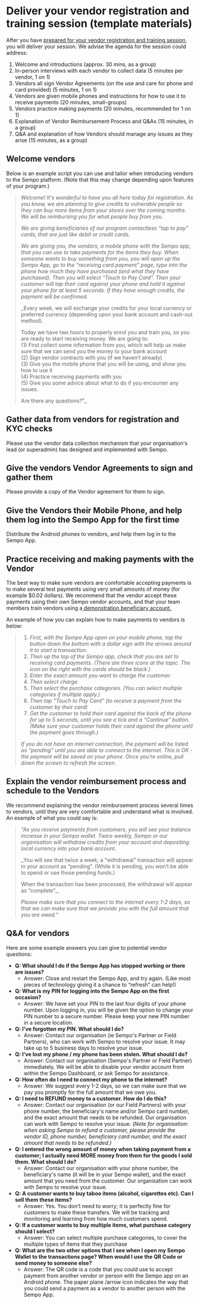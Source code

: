 # Deliver your vendor registration and training session \(template materials\)

After you have [prepared for your vendor registration and training session](plan-your-vendor-in-person-registration-and-training-session.md), you will deliver your session. We advise the agenda for the session could address: 

1. Welcome and introductions \(approx. 30 mins, as a group\)
2. In-person interviews with each vendor to collect data \(5 minutes per vendor, 1 on 1\)
3. Vendors all sign Vendor Agreements \(on the use and care for phone and card provided\) \(5 minutes, 1 on 1\)
4. Vendors are given mobile phones and instructions for how to use it to receive payments \(20 minutes, small-groups\)
5. Vendors practice making payments \(20 minutes, recommended for 1 on 1\)
6. Explanation of Vendor Reimbursement Process and Q&As \(15 minutes, in a group\)
7. Q&A and explanation of how Vendors should manage any issues as they arise \(15 minutes, as a group\) 

## Welcome vendors 

Below is an example script you can use and tailor when introducing vendors to the Sempo platform. \(Note that this may change depending upon features of your program.\)

> _Welcome! It's wonderful to have you all here today for registration. As you know, we are planning to give credits to vulnerable people so they can buy more items from your stores over the coming months. We will be reimbursing you for what people buy from you._
>
> _We are giving beneficiaries of our program contactless “tap to pay” cards, that are just like debit or credit cards._
>
> _We are giving you, the vendors, a mobile phone with the Sempo app, that you can use to take payments for the items they buy. When someone wants to buy something from you, you will open up the Sempo App, go to the “receiving card payment” page, type into the phone how much they have purchased \(and what they have purchased\). Then you will select “Touch to Pay Card”. Then your customer will tap their card against your phone and hold it against your phone for at least 5 seconds. If they have enough credits, the payment will be confirmed._ 
>
> _Every week, we will exchange your credits for your local currency or preferred currency \(depending upon your bank account and cash-out method\).  
>   
> Today we have two hours to properly enrol you and train you, so you are ready to start receiving money. We are going to:  
> \(1\) First collect some information from you, which will help us make sure that we can send you the money to your bank account  
> \(2\) Sign vendor contracts with you \(if we haven’t already\)  
> \(3\) Give you the mobile phone that you will be using, and show you how to use it  
> \(4\) Practice receiving payments with you  
> \(5\) Give you some advice about what to do if you encounter any issues.  
>   
> Are there any questions?”_



## **Gather data from vendors for registration and KYC checks**

Please use the vendor data collection mechanism that your organisation's lead \(or superadmin\) has designed and implemented with Sempo.

## **Give the vendors Vendor Agreements to sign and gather them**

Please provide a copy of the Vendor agreement for them to sign.

## **Give the Vendors their Mobile Phone, and help them log into the Sempo App for the first time**

Distribute the Android phones to vendors, and help them log in to the Sempo App. 

## **Practice receiving and making payments with the Vendor**

The best way to make sure vendors are comfortable accepting payments is to make several test payments using very small amounts of money \(for example $0.02 dollars\). We recommend that the vendor accept these payments using their own Sempo vendor accounts, and that your team members train vendors using a[ demonstration beneficiary account. ](plan-your-vendor-in-person-registration-and-training-session.md#creating-a-small-number-of-demonstration-vendor-phone-accounts-and-beneficiary-cards-accounts-for-training-purposes)  
  
An example of how you can explain how to make payments to vendors is below:

> 1. _First, with the Sempo App open on your mobile phone, tap the button down the bottom with a dollar sign with the arrows around it to start a transaction._ 
> 2. _Then up the top of the Sempo app, check that you are set to receiving card payments. \(There are three icons at the topic. The icon on the right with the cards should be black.\)_ 
> 3. _Enter the exact amount you want to charge the customer._ 
> 4. _Then select charge._
> 5. _Then select the purchase categories. \(You can select multiple categories if multiple apply.\)_
> 6. _Then tap “Touch to Pay Card” \(to receive a payment from the customer by their card\)_
> 7. _Get the customer to hold their card against the back of the phone for up to 5 seconds, until you see a tick and a “Continue” button. \(Make sure your customer holds their card against the phone until the payment goes through.\)_
>
> _If you do not have an internet connection, the payment will be listed as “pending” until you are able to connect to the internet. This is OK - the payment will be saved on your phone. Once you’re online, pull down the screen to refresh the screen._

## **Explain the vendor reimbursement process and schedule to the Vendors**

We recommend explaining the vendor reimbursement process several times to vendors, until they are very comfortable and understand what is involved. An example of what you could say is:

> _“As you receive payments from customers, you will see your balance increase in your Sempo wallet. Twice weekly, Sempo or our organisation will withdraw credits from your account and depositing local currency into your bank account._
>
> _You will see that twice a week, a “withdrawal” transaction will appear in your account as “pending”. \(While it is pending, you won’t be able to spend or use those pending funds.\)  
>   
> When the transaction has been processed, the withdrawal will appear as “complete”._ 
>
> _Please make sure that you connect to the internet every 1-2 days, so that we can make sure that we provide you with the full amount that you are owed.”_

##  Q&A for vendors 

Here are some example answers you can give to potential vendor questions:

* **Q: What should I do if the Sempo App has stopped working or there are issues?**
  * Answer: Close and restart the Sempo App, and try again. \(Like most pieces of technology giving it a chance to “refresh” can help!\)
* **Q: What is my PIN for logging into the Sempo App on the first occasion?** 
  * Answer: We have set your PIN to the last four digits of your phone number. Upon logging in, you will be given the option to change your PIN number to a secure number. Please keep your new PIN number in a secure location. 
* **Q: I've forgotten my PIN. What should I do?** 
  * Answer: Contact our organisation \(ie Sempo's Partner or Field Partners\), who can work with Sempo to resolve your issue. It may take up to 5 business days to resolve your issue.
* **Q: I’ve lost my phone / my phone has been stolen. What should I do?** 
  * Answer: Contact our organisation \(Sempo's Partner or Field Partner\) immediately. We will be able to disable your vendor account from within the Sempo Dashboard, or ask Sempo for assistance. 
* **Q: How often do I need to connect my phone to the internet?** 
  * Answer: We suggest every 1-2 days, so we can make sure that we pay you promptly for the full amount that we owe you.
* **Q: I need to REFUND money to a customer. How do I do this?**
  * Answer: Contact our organisation \(or our Field Partners\) with your phone number, the beneficiary's name and/or Sempo card number, and the exact amount that needs to be refunded. Our organisation can work with Sempo to resolve your issue.  \(_Note for organisation: when asking Sempo to refund a customer, please provide the vendor ID, phone number, beneficiary card number, and the exact amount that needs to be refunded.\)_
* **Q: I entered the wrong amount of money when taking payment from a customer; I actually need MORE money from them for the goods I sold them. What should I do?**
  * Answer: Contact our organisation with your phone number, the beneficiary's name \(it will be in your Sempo wallet\), and the exact amount that you need from the customer. Our organisation can work with Sempo to resolve your issue. 
* **Q: A customer wants to buy taboo items \(alcohol, cigarettes etc\). Can I sell them these items?**
  * Answer: Yes. You don’t need to worry; it is perfectly fine for customers to make these transfers. We will be tracking and monitoring and learning from how much customers spend. 
* **Q: If a customer wants to buy multiple items, what purchase category should I select?** 
  * Answer: You can select multiple purchase categories, to cover the multiple types of items that they purchase
* **Q: What are the two other options that I see when I open my Sempo Wallet to the transactions page? When would I use the QR Code or send money to someone else?**
  * Answer: The QR code is a code that you could use to accept payment from another vendor or person with the Sempo app on an Android phone. The paper plane /arrow icon indicates the way that you could send a payment as a vendor to another person with the Sempo App.

